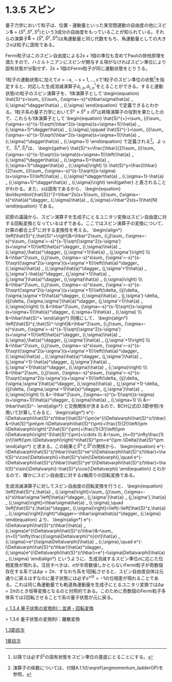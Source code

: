 # 1.3.5 スピン
量子力学において粒子は、位置・運動量といった実空間運動の自由度の他にスピン$\boldsymbol{S}=(S^x,S^y,S^z)$という3成分の自由度をもっていることが知られている。それらの演算子$\boldsymbol{\hat{S}}=(\hat{S}^x,\hat{S}^y,\hat{S}^z)$は角運動量と同じ代数をもち、角運動量としての大きさ$s$は粒子に固有である。
			
Fermi粒子はこのスピン自由度による$2s+1$個の準位も含めてPauliの排他原理を満たすので、ハミルトニアンにスピンが関与する項がなければスピン準位により固有状態が分裂せず、$2s+1$個のFermi粒子が同じ運動状態をとりうる。

1粒子の運動状態$i$に加えて$\sigma=-s,\,-s+1,\ldots,s$で1粒子のスピン準位の状態[^1]を指定すると、対応した生成消滅演算子$\hat{a} _ {i,\sigma},\hat{a}^\dagger_ {i,\sigma}$をとることができる。すると運動状態$i$の粒子のスピン演算子を、1体演算子として
	\begin{equation}
		\hat{S}^z=\sum_ {i}\sum_ {\sigma=-s}^s\hbar\sigma\hat{a} _ {i,\sigma}^\dagger\hat{a} _ {i,\sigma}
	\end{equation}
で定義できるとわかる。1粒子系の量子力学において$\hat{S}^{\pm}\equiv\hat{S}^x\pm i\hat{S}^y$は昇降演算子の役割を果たしたので、これらも1体演算子として
	\begin{equation}
		\hat{S}^{+}=\sum_ {i}\sum_ {\sigma=-s}^{s-1}\sqrt{\hbar^2(s-\sigma)(s+\sigma+1)}\hat{a} _ {i,\sigma+1}^\dagger\hat{a} _ {i,\sigma},\qquad 
		\hat{S}^{-}=\sum_ {i}\sum_ {\sigma=-s}^{s-1}\sqrt{\hbar^2(s-\sigma)(s+\sigma+1)}\hat{a} _ {i,\sigma}^\dagger\hat{a} _ {i,\sigma+1}
	\end{equation}
で定義される[^2]。よって、$\hat{S} _i^x,\hat{S} _i^y$は、
	\begin{gather}
		\hat{S}^x=\frac{\hbar}{2}\sum_ {i}\sum_ {\sigma=-s}^{s-1}\sqrt{(s-\sigma)(s+\sigma+1)}\left(\hat{a} _ {i,\sigma}^\dagger\hat{a} _ {i,\sigma+1}+\hat{a} _ {i,\sigma+1}^\dagger\hat{a} _ {i,\sigma}\right) \\\\\\
		\hat{S}^y=\frac{i\hbar}{2}\sum_ {i}\sum_ {\sigma=-s}^{s-1}\sqrt{(s-\sigma)(s+\sigma+1)}\left(\hat{a} _ {i,\sigma}^\dagger\hat{a} _ {i,\sigma+1}-\hat{a} _ {i,\sigma+1}^\dagger\hat{a} _ {i,\sigma}\right)
	\end{gather}
と表されることがわかる。また、$s$は固有であるから、
	\begin{equation}
		\boldsymbol{\hat{S}}^2=\hbar^2s(s+1)\sum_ {i}\sum_ {\sigma=-s}^s\hat{a}^\dagger_ {i,\sigma}\hat{a} _ {i,\sigma}=\hbar^2s(s+1)\hat{N}
	\end{equation}
である。

前節の議論から、スピン演算子を生成子にとるユニタリ変換はスピン自由度に対する回転変換となっているはずである。ここではスピン演算子の変換について、計算の都合上$\hat{S}^\pm$に対する変換性を考える。
	\begin{align\*}
		\left[\hat{S}^z,\hat{S}^+\right]&=\hbar^2\sum_ {i,j}\sum_ {\sigma=-s}^s\sum_ {\sigma'=-s}^{s-1}\sqrt{\sigma^2(s-\sigma')(s+\sigma'+1)}\left[\hat{a}^\dagger_ {i,\sigma}\hat{a} _ {i,\sigma},\hat{a}^\dagger_ {j,\sigma'+1}\hat{a} _ {j,\sigma'}\right] \\\\\\
		&=\hbar^2\sum_ {i,j}\sum_ {\sigma=-s}^s\sum_ {\sigma'=-s}^{s-1}\sqrt{\sigma^2(s-\sigma')(s+\sigma'+1)}\left(\hat{a}^\dagger_ {i,\sigma}\hat{a} _ {i,\sigma}\hat{a}^\dagger_ {j,\sigma'+1}\hat{a} _ {j,\sigma'}-\hat{a}^\dagger_ {j,\sigma'+1}\hat{a} _ {j,\sigma'}\hat{a}^\dagger_ {i,\sigma}\hat{a} _ {i,\sigma}\right) \\\\\\
		&=\hbar^2\sum_ {i,j}\sum_ {\sigma=-s}^s\sum_ {\sigma'=-s}^{s-1}\sqrt{\sigma^2(s-\sigma')(s+\sigma'+1)}\left(\delta_ {ij}\delta_ {\sigma,\sigma'+1}\hat{a}^\dagger_ {i,\sigma}\hat{a} _ {j,\sigma'}-\delta_ {ij}\delta_ {\sigma,\sigma'}\hat{a}^\dagger_ {j,\sigma'+1}\hat{a} _ {i,\sigma}\right) \\\\\\
		&=\hbar^2\sum_ {\sigma=-s}^{s-1}\sqrt{(s-\sigma)(s+\sigma+1)}\hat{a}^\dagger_ {i,\sigma+1}\hat{a} _ {i,\sigma} \\\\\\
		&=\hbar\hat{S}^+
	\end{align\*}
同様にして、
	\begin{align\*}
		\left[\hat{S}^z,\hat{S}^-\right]&=\hbar^2\sum_ {i,j}\sum_ {\sigma=-s}^s\sum_ {\sigma'=-s}^{s-1}\sqrt{\sigma^2(s-\sigma')(s+\sigma'+1)}\left[\hat{a}^\dagger_ {i,\sigma}\hat{a} _ {i,\sigma},\hat{a}^\dagger_ {j,\sigma'}\hat{a} _ {j,\sigma'+1}\right] \\\\\\
		&=\hbar^2\sum_ {i,j}\sum_ {\sigma=-s}^s\sum_ {\sigma'=-s}^{s-1}\sqrt{\sigma^2(s-\sigma')(s+\sigma'+1)}\left(\hat{a}^\dagger_ {i,\sigma}\hat{a} _ {i,\sigma}\hat{a}^\dagger_ {j,\sigma'}\hat{a} _ {j,\sigma'+1}-\hat{a}^\dagger_ {j,\sigma'}\hat{a} _ {j,\sigma'+1}\hat{a}^\dagger_ {i,\sigma}\hat{a} _ {i,\sigma}\right) \\\\\\
		&=\hbar^2\sum_ {i,j}\sum_ {\sigma=-s}^s\sum_ {\sigma'=-s}^{s-1}\sqrt{\sigma^2(s-\sigma')(s+\sigma'+1)}\left(\delta_ {ij}\delta_ {\sigma,\sigma'}\hat{a}^\dagger_ {i,\sigma}\hat{a} _ {j,\sigma'+1}-\delta_ {ij}\delta_ {\sigma,\sigma'+1}\hat{a}^\dagger_ {j,\sigma'}\hat{a} _ {i,\sigma}\right) \\\\\\
		&=-\hbar^2\sum_ {\sigma=-s}^{s-1}\sqrt{(s-\sigma)(s+\sigma+1)}\hat{a}^\dagger_ {i,\sigma}\hat{a} _ {i,\sigma+1} \\\\\\
		&=-\hbar\hat{S}^-
	\end{align\*}
と交換関係が求まるので、BCH公式(D.3節参照)を用いて計算してみると、
	\begin{align\*}
		e^{-i\Delta\varphi\hat{S}^z/\hbar}\hat{S}^{\pm}e^{i\Delta\varphi\hat{S}^z/\hbar}&=\hat{S}^\pm\pm i\Delta\varphi\hat{S}^{\pm}+\frac{1}{2!}\left(\pm i\Delta\varphi\right)^2\hat{S}^{\pm}+\frac{1}{3!}\left(\pm i\Delta\varphi\right)^3\hat{S}^{\pm}+\cdots \\\\\\
		&=\sum_ {n=0}^\infty\frac{1}{n!}\left(\pm i\Delta\varphi\right)^n\hat{S}^\pm=e^{\pm i\Delta}\hat{S}^\pm
	\end{align\*}
と求まる。この結果と$\hat{S}^\pm$と$\hat{S}^z$の関係から、
	\begin{equation}
		e^{-i\Delta\varphi\hat{S}^z/\hbar}\hat{S}^xe^{i\Delta\varphi\hat{S}^z/\hbar}=\hat{S}^x\cos{\Delta\varphi}+\hat{S}^y\sin{\Delta\varphi},\quad
		e^{-i\Delta\varphi\hat{S}^z/\hbar}\hat{S}^ye^{i\Delta\varphi\hat{S}^z/\hbar}=\hat{S}^x\sin{\Delta\varphi}-\hat{S}^y\cos{\Delta\varphi}
	\end{equation}
とわかるので、確かにスピン自由度に対する$z$軸周りの回転変換である。

生成消滅演算子に対してスピン自由度の回転変換を行うと、
	\begin{equation}
		\left[\hat{S}^z,\hat{a} _ {i,\sigma}\right]=\sum_ {j}\sum_ {\sigma=-s}^s\hbar\sigma'\left[\hat{a}^\dagger_ {j,\sigma'}\hat{a} _ {j,\sigma'},\hat{a} _ {i,\sigma}\right]=\hbar\sigma\hat{a} _ {i,\sigma},\quad
		\left[\hat{S}^z,\hat{a}^\dagger_ {i,\sigma}\right]=\left(-\left[\hat{S}^z,\hat{a} _ {i,\sigma}\right]\right)^\dagger=-\hbar\sigma\hat{a}^\dagger_ {i,\sigma}
	\end{equation}
より、
	\begin{align\*}
		e^{-i\Delta\varphi\hat{S}^z/\hbar}\hat{a} _ {i,\sigma}e^{i\Delta\varphi\hat{S}^z/\hbar}&=\sum_ {n=0}^\infty\frac{(i\sigma\Delta\varphi)^n}{n!}\hat{a} _ {i,\sigma}=e^{i\sigma\Delta\varphi}\hat{a} _ {i,\sigma},\quad e^{-i\Delta\varphi\hat{S}^z/\hbar}\hat{a}^\dagger_ {i,\sigma}e^{i\Delta\varphi\hat{S}^z/\hbar}=e^{-i\sigma\Delta\varphi}\hat{a} _ {i,\sigma}
	\end{align\*}
というように、生成消滅するスピン準位$\sigma$に応じた位相変換が現れる。注目すべきは、$\sigma$が半奇数値しかとらないFermi粒子が奇数個存在する系では$\Delta\varphi=2\pi$、すなわち系を1回転させると、スピン自由度自体は元通りに戻るはずなのに量子状態には必ず$e^{\pm i\pi}=-1$の位相差が現れることである。これは同じ角運動量でも軌道角運動量を生成子にとるユニタリ変換では$\Delta\varphi=2\pi$のとき恒等変換となるのと対照的である。このために奇数個のFermi粒子多体系では2回転させることで系の量子状態が元に戻る。

[^1]: 以降では必ず$\hat{S}^z$の固有状態をスピン準位の基底にとることにする。

[^2]: 演算子の係数については、付録A.1.1の\eqref{angmomentum_ladderOP}を参照。

[\< 1.3.4 量子状態の変換則Ⅰ：並進・回転変換](https://pr440.github.io/manybody-qm/Sec1-3-4)

\> 1.3.6 量子状態の変換則Ⅰ：離散変換

[1.3節目次](https://pr440.github.io/manybody-qm/Sec1-3)

[1章目次](https://pr440.github.io/manybody-qm/Chap1)